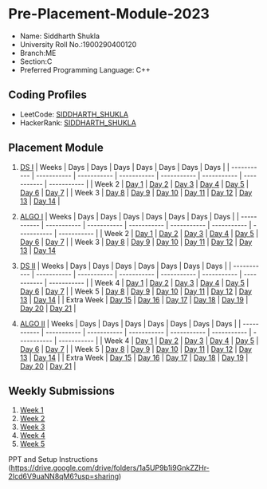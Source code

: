 # Pre-Placement-Module-2023

- Name: Siddharth Shukla
- University Roll No.:1900290400120
- Branch:ME
- Section:C
- Preferred Programming Language: C++

## Coding Profiles
- LeetCode: [SIDDHARTH_SHUKLA](https://leetcode.com/YourLeetCodeUserName/)
- HackerRank: [SIDDHARTH_SHUKLA](https://www.hackerrank.com/HackerRankUserName)

## Placement Module
1. [DS I](https://github.com/siddharthshukla913/Pre-Placement-Module-2023/tree/main/DS%20I)
    | Weeks | Days | Days | Days | Days | Days | Days | Days |
    | ----------- | ----------- | ----------- | ----------- | ----------- | ----------- | ----------- | ----------- | 
    | Week 2 | [Day 1](https://github.com/siddharthshukla913/Pre-Placement-Module-2023/tree/main/DS%20I/Day%201) | [Day 2](https://github.com/siddharthshukla913/Pre-Placement-Module-2023/tree/main/DS%20I/Day%202) | [Day 3](https://github.com/siddharthshukla913/Pre-Placement-Module-2023/tree/main/DS%20I/Day%203) | [Day 4](https://github.com/siddharthshukla913/Pre-Placement-Module-2023/tree/main/DS%20I/Day%204) | [Day 5](https://github.com/siddharthshukla913/Pre-Placement-Module-2023/tree/main/DS%20I/Day%205) | [Day 6](https://github.com/siddharthshukla913/Pre-Placement-Module-2023/tree/main/DS%20I/Day%206) | [Day 7](https://github.com/siddharthshukla913/Pre-Placement-Module-2023/tree/main/DS%20I/Day%207) |
    | Week 3 | [Day 8](https://github.com/siddharthshukla913/Pre-Placement-Module-2023/tree/main/DS%20I/Day%208) | [Day 9](https://github.com/siddharthshukla913/Pre-Placement-Module-2023/tree/main/DS%20I/Day%209) | [Day 10](https://github.com/siddharthshukla913/Pre-Placement-Module-2023/tree/main/DS%20I/Day%2010) | [Day 11](https://github.com/siddharthshukla913/Pre-Placement-Module-2023/tree/main/DS%20I/Day%2011) | [Day 12](https://github.com/siddharthshukla913/Pre-Placement-Module-2023/tree/main/DS%20I/Day%2012) | [Day 13](https://github.com/siddharthshukla913/Pre-Placement-Module-2023/tree/main/DS%20I/Day%2013) | [Day 14](https://github.com/siddharthshukla913/Pre-Placement-Module-2023/tree/main/DS%20I/Day%2014) |
    
2. [ALGO I](https://github.com/siddharthshukla913/Pre-Placement-Module-2023/tree/main/ALGO%20I)
    | Weeks | Days | Days | Days | Days | Days | Days | Days |
    | ----------- | ----------- | ----------- | ----------- | ----------- | ----------- | ----------- | ----------- |
    | Week 2 | [Day 1](https://github.com/siddharthshukla913/Pre-Placement-Module-2023/tree/main/ALGO%20I/Day%201) | [Day 2](https://github.com/siddharthshukla913/Pre-Placement-Module-2023/tree/main/ALGO%20I/Day%202) | [Day 3](https://github.com/siddharthshukla913/Pre-Placement-Module-2023/tree/main/ALGO%20I/Day%203) | [Day 4](https://github.com/siddharthshukla913/Pre-Placement-Module-2023/tree/main/ALGO%20I/Day%204) | [Day 5](https://github.com/siddharthshukla913/Pre-Placement-Module-2023/tree/main/ALGO%20I/Day%205) | [Day 6](https://github.com/siddharthshukla913/Pre-Placement-Module-2023/tree/main/ALGO%20I/Day%206) | [Day 7](https://github.com/siddharthshukla913/Pre-Placement-Module-2023/tree/main/ALGO%20I/Day%207) |
    | Week 3 | [Day 8](https://github.com/siddharthshukla913/Pre-Placement-Module-2023/tree/main/ALGO%20I/Day%208) | [Day 9](https://github.com/siddharthshukla913/Pre-Placement-Module-2023/tree/main/ALGO%20I/Day%209) | [Day 10](https://github.com/siddharthshukla913/Pre-Placement-Module-2023/tree/main/ALGO%20I/Day%2010) | [Day 11](https://github.com/siddharthshukla913/Pre-Placement-Module-2023/tree/main/ALGO%20I/Day%2011) | [Day 12](https://github.com/siddharthshukla913/Pre-Placement-Module-2023/tree/main/ALGO%20I/Day%2012) | [Day 13](https://github.com/siddharthshukla913/Pre-Placement-Module-2023/tree/main/ALGO%20I/Day%2013) | [Day 14](https://github.com/siddharthshukla913/Pre-Placement-Module-2023/tree/main/ALGO%20I/Day%2014)  
    
3. [DS II](https://github.com/siddharthshukla913/Pre-Placement-Module-2023/tree/main/DS%20II)
    | Weeks | Days | Days | Days | Days | Days | Days | Days |
    | ----------- | ----------- | ----------- | ----------- | ----------- | ----------- | ----------- | ----------- |
    | Week 4 | [Day 1](https://github.com/siddharthshukla913/Pre-Placement-Module-2023/tree/main/DS%20II/Day%201) | [Day 2](https://github.com/siddharthshukla913/Pre-Placement-Module-2023/tree/main/DS%20II/Day%202) | [Day 3](https://github.com/siddharthshukla913/Pre-Placement-Module-2023/tree/main/DS%20II/Day%203) | [Day 4](https://github.com/siddharthshukla913/Pre-Placement-Module-2023/tree/main/DS%20II/Day%204) | [Day 5](https://github.com/siddharthshukla913/Pre-Placement-Module-2023/tree/main/DS%20II/Day%205) | [Day 6](https://github.com/siddharthshukla913/Pre-Placement-Module-2023/tree/main/DS%20II/Day%206) | [Day 7](https://github.com/siddharthshukla913/Pre-Placement-Module-2023/tree/main/DS%20II/Day%207) | 
    | Week 5 | [Day 8](https://github.com/siddharthshukla913/Pre-Placement-Module-2023/tree/main/DS%20II/Day%208) | [Day 9](https://github.com/siddharthshukla913/Pre-Placement-Module-2023/tree/main/DS%20II/Day%209) | [Day 10](https://github.com/siddharthshukla913/Pre-Placement-Module-2023/tree/main/DS%20II/Day%2010) | [Day 11](https://github.com/siddharthshukla913/Pre-Placement-Module-2023/tree/main/DS%20II/Day%2011) | [Day 12](https://github.com/siddharthshukla913/Pre-Placement-Module-2023/tree/main/DS%20II/Day%2012) | [Day 13](https://github.com/siddharthshukla913/Pre-Placement-Module-2023/tree/main/DS%20II/Day%2013) | [Day 14](https://github.com/siddharthshukla913/Pre-Placement-Module-2023/tree/main/DS%20II/Day%2014) |
    | Extra Week | [Day 15](https://github.com/siddharthshukla913/Pre-Placement-Module-2023/tree/main/DS%20II/Day%2015) | [Day 16](https://github.com/siddharthshukla913/Pre-Placement-Module-2023/tree/main/DS%20II/Day%2016) | [Day 17](https://github.com/siddharthshukla913/Pre-Placement-Module-2023/tree/main/DS%20II/Day%2017) | [Day 18](https://github.com/siddharthshukla913/Pre-Placement-Module-2023/tree/main/DS%20II/Day%2018) | [Day 19](https://github.com/siddharthshukla913/Pre-Placement-Module-2023/tree/main/DS%20II/Day%2019) | [Day 20](https://github.com/siddharthshukla913/Pre-Placement-Module-2023/tree/main/DS%20II/Day%2020) | [Day 21](https://github.com/siddharthshukla913/Pre-Placement-Module-2023/tree/main/DS%20II/Day%2021) |
    
4. [ALGO II](https://github.com/siddharthshukla913/Pre-Placement-Module-2023/tree/main/ALGO%20II)
    | Weeks | Days | Days | Days | Days | Days | Days | Days |
    | ----------- | ----------- | ----------- | ----------- | ----------- | ----------- | ----------- | ----------- |
    | Week 4 | [Day 1](https://github.com/siddharthshukla913/Pre-Placement-Module-2023/tree/main/ALGO%20II/Day%201) | [Day 2](https://github.com/siddharthshukla913/Pre-Placement-Module-2023/tree/main/ALGO%20II/Day%202) | [Day 3](https://github.com/siddharthshukla913/Pre-Placement-Module-2023/tree/main/ALGO%20II/Day%203) | [Day 4](https://github.com/siddharthshukla913/Pre-Placement-Module-2023/tree/main/ALGO%20II/Day%204) | [Day 5](https://github.com/siddharthshukla913/Pre-Placement-Module-2023/tree/main/ALGO%20II/Day%205) | [Day 6](https://github.com/siddharthshukla913/Pre-Placement-Module-2023/tree/main/ALGO%20II/Day%206) | [Day 7](https://github.com/siddharthshukla913/Pre-Placement-Module-2023/tree/main/ALGO%20II/Day%207) |
    | Week 5 | [Day 8](https://github.com/siddharthshukla913/Pre-Placement-Module-2023/tree/main/ALGO%20II/Day%208) | [Day 9](https://github.com/siddharthshukla913/Pre-Placement-Module-2023/tree/main/ALGO%20II/Day%209) | [Day 10](https://github.com/siddharthshukla913/Pre-Placement-Module-2023/tree/main/ALGO%20II/Day%2010) | [Day 11](https://github.com/siddharthshukla913/Pre-Placement-Module-2023/tree/main/ALGO%20II/Day%2011) | [Day 12](https://github.com/siddharthshukla913/Pre-Placement-Module-2023/tree/main/ALGO%20II/Day%2012) | [Day 13](https://github.com/siddharthshukla913/Pre-Placement-Module-2023/tree/main/ALGO%20II/Day%2013) | [Day 14](https://github.com/siddharthshukla913/Pre-Placement-Module-2023/tree/main/ALGO%20II/Day%2014) |
    | Extra Week | [Day 15](https://github.com/siddharthshukla913/Pre-Placement-Module-2023/tree/main/ALGO%20II/Day%2015) | [Day 16](https://github.com/siddharthshukla913/Pre-Placement-Module-2023/tree/main/ALGO%20II/Day%2016) | [Day 17](https://github.com/siddharthshukla913/Pre-Placement-Module-2023/tree/main/ALGO%20II/Day%2017) | [Day 18](https://github.com/siddharthshukla913/Pre-Placement-Module-2023/tree/main/ALGO%20II/Day%2018) | [Day 19](https://github.com/siddharthshukla913/Pre-Placement-Module-2023/tree/main/ALGO%20II/Day%2019) | [Day 20](https://github.com/siddharthshukla913/Pre-Placement-Module-2023/tree/main/ALGO%20II/Day%2020) | [Day 21](https://github.com/siddharthshukla913/Pre-Placement-Module-2023/tree/main/ALGO%20II/Day%2021) |

## Weekly Submissions
1. [Week 1](https://github.com/siddharthshukla913/Pre-Placement-Module-2023/tree/main/Weekly%20Submissions/Week%201)
2. [Week 2](https://github.com/siddharthshukla913/Pre-Placement-Module-2023/tree/main/Weekly%20Submissions/Week%202)
3. [Week 3](https://github.com/siddharthshukla913/Pre-Placement-Module-2023/tree/main/Weekly%20Submissions/Week%203)
4. [Week 4](https://github.com/siddharthshukla913/Pre-Placement-Module-2023/tree/main/Weekly%20Submissions/Week%204)
5. [Week 5](https://github.com/siddharthshukla913/Pre-Placement-Module-2023/tree/main/Weekly%20Submissions/Week%205)


PPT and Setup Instructions    
(https://drive.google.com/drive/folders/1a5UP9b1i9GnkZZHr-2Icd6V9uaNN8qM6?usp=sharing)
